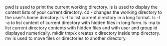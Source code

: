 pwd is used to print the current working directory.
ls is used to display the content lists of your current directory.
cd - changes the working directory to the user's home directory.
ls -l to list current directory in a long format.
ls -l -a to list content of current directory with hidden files in long form.
ls -na to list current directory contents with hidden files and with user and group id displayed numerically.
mkdir tmp/x creates x directory inside tmp directory.
mv is used to move files or directories to another directory.
